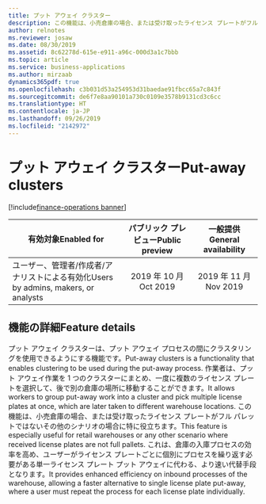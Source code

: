 ```yaml
---
title: プット アウェイ クラスター
description: この機能は、小売倉庫の場合、または受け取ったライセンス プレートがフル パレットではないその他のシナリオの場合に特に役立ちます。 倉庫の入庫プロセスの効率を高めます。
author: relnotes
ms.reviewer: josaw
ms.date: 08/30/2019
ms.assetid: 8c62278d-615e-e911-a96c-000d3a1c7bbb
ms.topic: article
ms.service: business-applications
ms.author: mirzaab
dynamics365pdf: true
ms.openlocfilehash: c3b031d53a254953d31baedae91fbcc65a7c843f
ms.sourcegitcommit: de6f7e8aa90101a730c0109e3578b9131cd3c6cc
ms.translationtype: HT
ms.contentlocale: ja-JP
ms.lasthandoff: 09/26/2019
ms.locfileid: "2142972"
---
```

# <a name="put-away-clusters"></a><span data-ttu-id="898f8-104">プット アウェイ クラスター</span><span class="sxs-lookup"><span data-stu-id="898f8-104">Put-away clusters</span></span>
[!include[finance-operations banner](../includes/finance-operations.md)]

| <span data-ttu-id="898f8-105">有効対象</span><span class="sxs-lookup"><span data-stu-id="898f8-105">Enabled for</span></span>    |  <span data-ttu-id="898f8-106">パブリック プレビュー</span><span class="sxs-lookup"><span data-stu-id="898f8-106">Public preview</span></span> | <span data-ttu-id="898f8-107">一般提供</span><span class="sxs-lookup"><span data-stu-id="898f8-107">General availability</span></span> | 
| ---------- | :----------: |:----------: |
|<span data-ttu-id="898f8-108">ユーザー、管理者/作成者/アナリストによる有効化</span><span class="sxs-lookup"><span data-stu-id="898f8-108">Users by admins, makers, or analysts</span></span>|<span data-ttu-id="898f8-109">2019 年 10 月</span><span class="sxs-lookup"><span data-stu-id="898f8-109">Oct 2019</span></span>| <span data-ttu-id="898f8-110">2019 年 11 月</span><span class="sxs-lookup"><span data-stu-id="898f8-110">Nov 2019</span></span>|






## <a name="feature-details"></a><span data-ttu-id="898f8-111">機能の詳細</span><span class="sxs-lookup"><span data-stu-id="898f8-111">Feature details</span></span>
<!--feature detail start -->
<span data-ttu-id="898f8-112">プット アウェイ クラスターは、プット アウェイ プロセスの間にクラスタリングを使用できるようにする機能です。</span><span class="sxs-lookup"><span data-stu-id="898f8-112">Put-away clusters is a functionality that enables clustering to be used during the put-away process.</span></span> <span data-ttu-id="898f8-113">作業者は、プット アウェイ作業を 1 つのクラスターにまとめ、一度に複数のライセンス プレートを選択して、後で別の倉庫の場所に移動することができます。</span><span class="sxs-lookup"><span data-stu-id="898f8-113">It allows workers to group put-away work into a cluster and pick multiple license plates at once, which are later taken to different warehouse locations.</span></span> <span data-ttu-id="898f8-114">この機能は、小売倉庫の場合、または受け取ったライセンス プレートがフル パレットではないその他のシナリオの場合に特に役立ちます。</span><span class="sxs-lookup"><span data-stu-id="898f8-114">This feature is especially useful for retail warehouses or any other scenario where received license plates are not full pallets.</span></span> <span data-ttu-id="898f8-115">これは、倉庫の入庫プロセスの効率を高め、ユーザーがライセンス プレートごとに個別にプロセスを繰り返す必要がある単一ライセンス プレート プット アウェイに代わる、より速い代替手段となります。</span><span class="sxs-lookup"><span data-stu-id="898f8-115">It provides enhanced efficiency on inbound processes of the warehouse, allowing a faster alternative to single license plate put-away, where a user must repeat the process for each license plate individually.</span></span>
<!--feature detail end -->











